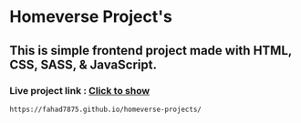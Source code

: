 
# Homeverse Project's

## This is simple frontend project made with HTML, CSS, SASS, & JavaScript.

### Live project link : [Click to show](https://fahad7875.github.io/homeverse-projects/)

`https://fahad7875.github.io/homeverse-projects/`